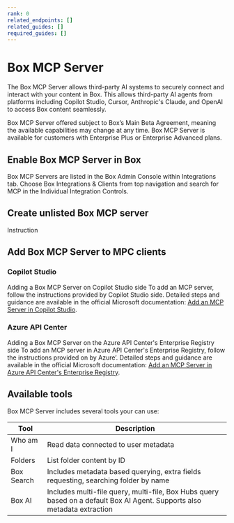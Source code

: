```yaml
---
rank: 0
related_endpoints: []
related_guides: []
required_guides: []
---
```


# Box MCP Server

The Box MCP Server allows third-party AI systems to securely connect and interact with your content in Box. This allows third-party AI agents from platforms including Copilot Studio, Cursor, Anthropic's Claude, and OpenAI to access Box content seamlessly.

<Message type='notice'>
  Box MCP Server offered subject to Box’s Main Beta Agreement, meaning the available capabilities may change at any time. Box MCP Server is available for customers with Enterprise Plus or Enterprise Advanced plans.
</Message>

## Enable Box MCP Server in Box

Box MCP Servers are listed in the Box Admin Console within Integrations tab. Choose Box Integrations & Clients from top navigation and search for MCP in the Individual Integration Controls.

## Create unlisted Box MCP server

Instruction

## Add Box MCP Server to MPC clients

### Copilot Studio

Adding a Box MCP Server on Copilot Studio side
To add an MCP server, follow the instructions provided by Copilot Studio side. Detailed steps and guidance are available in the official Microsoft documentation: [Add an MCP Server in Copilot Studio](https://learn.microsoft.com/en-us/microsoft-copilot-studio/agent-extend-action-mcp#add-tools-from-an-existing-mcp-connector-to-an-agent).

### Azure API Center

Adding a Box MCP Server on the Azure API Center's Enterprise Registry side
To add an MCP server in Azure API Center's Enterprise Registry, follow the instructions provided on by Azure’. Detailed steps and guidance are available in the official Microsoft documentation: [Add an MCP Server in Azure API Center's Enterprise Registry](https://learn.microsoft.com/en-us/azure/api-center/register-discover-mcp-server).

## Available tools

Box MCP Server includes several tools your can use:

| Tool| Description|
|--------|--------|
| Who am I| Read data connected to user metadata |
| Folders| List folder content by ID|
| Box Search| Includes metadata based querying, extra fields requesting, searching folder by name |
| Box AI| Includes multi-file query, multi-file, Box Hubs query based on a default Box AI Agent. Supports also metadata extraction|
